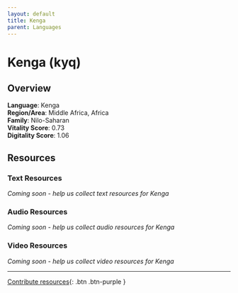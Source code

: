 ```yaml
---
layout: default
title: Kenga
parent: Languages
---
```


# Kenga (kyq)

## Overview

**Language**: Kenga  
**Region/Area**: Middle Africa, Africa  
**Family**: Nilo-Saharan  
**Vitality Score**: 0.73  
**Digitality Score**: 1.06  

## Resources

### Text Resources
*Coming soon - help us collect text resources for Kenga*

### Audio Resources
*Coming soon - help us collect audio resources for Kenga*

### Video Resources
*Coming soon - help us collect video resources for Kenga*

---

[Contribute resources](https://fairtrain.github.io/){: .btn .btn-purple }
